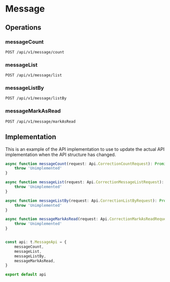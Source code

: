 # Message


## Operations

### messageCount

```http
POST /api/v1/message/count
```


### messageList

```http
POST /api/v1/message/list
```


### messageListBy

```http
POST /api/v1/message/listBy
```


### messageMarkAsRead

```http
POST /api/v1/message/markAsRead
```


## Implementation

This is an example of the API implementation to use to update the actual API implementation
when the API structure has changed.

```typescript
async function messageCount(request: Api.CorrectionCountRequest): Promise<t.MessageCountResponse> {
	throw 'Unimplemented'
}

async function messageList(request: Api.CorrectionMessageListRequest): Promise<t.MessageListResponse> {
	throw 'Unimplemented'
}

async function messageListBy(request: Api.CorrectionListByRequest): Promise<t.MessageListByResponse> {
	throw 'Unimplemented'
}

async function messageMarkAsRead(request: Api.CorrectionMarkAsReadRequest): Promise<t.MessageMarkAsReadResponse> {
	throw 'Unimplemented'
}


const api: t.MessageApi = {
	messageCount,
	messageList,
	messageListBy,
	messageMarkAsRead,
}

export default api
```
